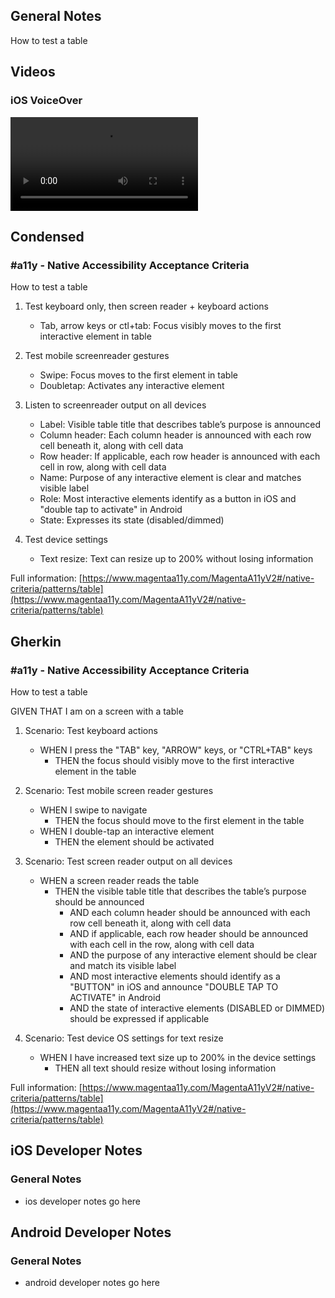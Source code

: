 ## General Notes

How to test a table

## Videos

### iOS VoiceOver

<video controls>
  <source src="media/video/native/table/table_IosVoiceOver.mp4" type="video/mp4">
  Your browser does not support the video tag.
</video>

## Condensed

### #a11y - Native Accessibility Acceptance Criteria

How to test a table

1. Test keyboard only, then screen reader + keyboard actions

   - Tab, arrow keys or ctl+tab: Focus visibly moves to the first interactive element in table

2. Test mobile screenreader gestures

   - Swipe: Focus moves to the first element in table 
   - Doubletap: Activates any interactive element

3. Listen to screenreader output on all devices

   - Label: Visible table title that describes table’s purpose is announced
   - Column header: Each column header is announced with each row cell beneath it, along with cell data
   - Row header: If applicable, each row header is announced with each cell in row, along with cell data
   - Name: Purpose of any interactive element is clear and matches visible label
   - Role: Most interactive elements identify as a button in iOS and "double tap to activate" in Android
   - State: Expresses its state (disabled/dimmed)

4. Test device settings

   - Text resize: Text can resize up to 200% without losing information

Full information: [https://www.magentaa11y.com/MagentaA11yV2#/native-criteria/patterns/table](https://www.magentaa11y.com/MagentaA11yV2#/native-criteria/patterns/table)

## Gherkin

### #a11y - Native Accessibility Acceptance Criteria

How to test a table

GIVEN THAT I am on a screen with a table

1. Scenario: Test keyboard actions

   - WHEN I press the "TAB" key, "ARROW" keys, or "CTRL+TAB" keys 
      - THEN the focus should visibly move to the first interactive element in the table

2. Scenario: Test mobile screen reader gestures

   - WHEN I swipe to navigate
      - THEN the focus should move to the first element in the table 
   - WHEN I double-tap an interactive element 
      - THEN the element should be activated 

3. Scenario: Test screen reader output on all devices

   - WHEN a screen reader reads the table
      - THEN the visible table title that describes the table’s purpose should be announced 
         - AND each column header should be announced with each row cell beneath it, along with cell data 
         - AND if applicable, each row header should be announced with each cell in the row, along with cell data 
         - AND the purpose of any interactive element should be clear and match its visible label 
         - AND most interactive elements should identify as a "BUTTON" in iOS and announce "DOUBLE TAP TO ACTIVATE" in Android 
         - AND the state of interactive elements (DISABLED or DIMMED) should be expressed if applicable 

4. Scenario: Test device OS settings for text resize

   - WHEN I have increased text size up to 200% in the device settings 
      - THEN all text should resize without losing information

Full information: [https://www.magentaa11y.com/MagentaA11yV2#/native-criteria/patterns/table](https://www.magentaa11y.com/MagentaA11yV2#/native-criteria/patterns/table)

## iOS Developer Notes
### General Notes
- ios developer notes go here

## Android Developer Notes
### General Notes
- android developer notes go here
